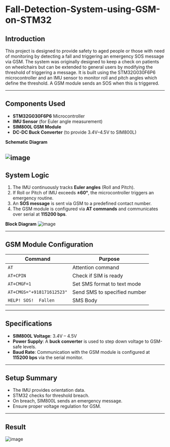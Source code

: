# Fall-Detection-System-using-GSM-on-STM32

## Introduction

This project is designed to provide safety to aged people or those with need of monitoring by detecting a fall and triggering an emergency SOS message via GSM. The system was originally designed to keep a check on patients on wheelchairs but can be extended to general users by modifying the threshold of triggering a message. It is built using the STM32G030F6P6 microcontroller and an IMU sensor to monitor roll and pitch angles which define the threshold. A GSM module sends an SOS when this is triggered. 

---

## Components Used

- **STM32G030F6P6** Microcontroller
- **IMU Sensor** (for Euler angle measurement)
- **SIM800L GSM Module**
- **DC-DC Buck Converter** (to provide 3.4V–4.5V to SIM800L)
  
**Schematic Diagram**

  ![image](https://github.com/user-attachments/assets/2c96e0b2-9a2f-4403-b073-a4e1da282a51)
---

## System Logic

1. The IMU continuously tracks **Euler angles** (Roll and Pitch).
2. If Roll or Pitch of IMU exceeds **±60°**, the microcontroller triggers an emergency routine.
3. An **SOS message** is sent via GSM to a predefined contact number.
4. The GSM module is configured via **AT commands** and communicates over serial at **115200 bps**.

**Block Diagram**
![image](https://github.com/user-attachments/assets/bf0de497-9a8a-4fc9-bc3c-acbb23460519)




---

## GSM Module Configuration

| Command              | Purpose                          |
|----------------------|----------------------------------|
| `AT`                 | Attention command                |
| `AT+CPIN`            | Check if SIM is ready            |
| `AT+CMGF=1`          | Set SMS format to text mode      |
| `AT+CMGS="+918171612523"` | Send SMS to specified number |
| `HELP! SOS!  Fallen` | SMS Body               |

---

## Specifications

- **SIM800L Voltage**: 3.4V – 4.5V
- **Power Supply**: A **buck converter** is used to step down voltage to GSM-safe levels.
- **Baud Rate**: Communication with the GSM module is configured at **115200 bps** via the serial monitor.

---

## Setup Summary

- The IMU provides orientation data.
- STM32 checks for threshold breach.
- On breach, SIM800L sends an emergency message.
- Ensure proper voltage regulation for GSM.
---
## Result
![image](https://github.com/user-attachments/assets/90a77364-74d3-4256-b042-8c7b6ff856ac)

